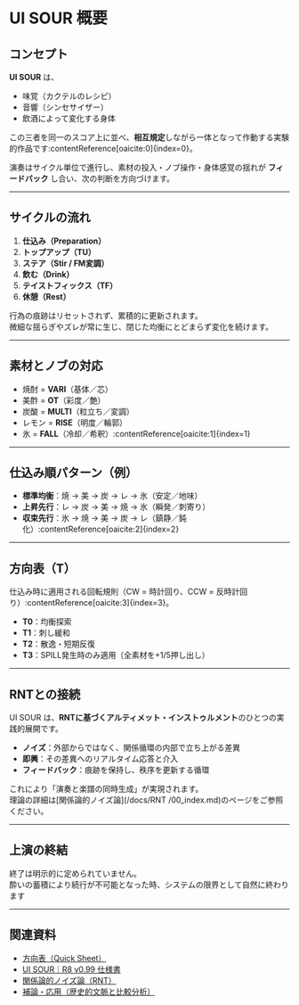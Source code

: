 # UI SOUR 概要

## コンセプト
**UI SOUR** は、  
- 味覚（カクテルのレシピ）  
- 音響（シンセサイザー）  
- 飲酒によって変化する身体  

この三者を同一のスコア上に並べ、**相互規定**しながら一体となって作動する実験的作品です:contentReference[oaicite:0]{index=0}。  

演奏はサイクル単位で進行し、素材の投入・ノブ操作・身体感覚の揺れが **フィードバック** し合い、次の判断を方向づけます。  

---

## サイクルの流れ
1. **仕込み（Preparation）**  
2. **トップアップ（TU）**  
3. **ステア（Stir / FM変調）**  
4. **飲む（Drink）**  
5. **テイストフィックス（TF）**  
6. **休憩（Rest）**  

行為の痕跡はリセットされず、累積的に更新されます。  
微細な揺らぎやズレが常に生じ、閉じた均衡にとどまらず変化を続けます。  

---

## 素材とノブの対応
- 焼酎 = **VARI**（基体／芯）  
- 美酢 = **OT**（彩度／艶）  
- 炭酸 = **MULTI**（粒立ち／変調）  
- レモン = **RISE**（明度／輪郭）  
- 氷 = **FALL**（冷却／希釈）:contentReference[oaicite:1]{index=1}

---

## 仕込み順パターン（例）
- **標準均衡**：焼 → 美 → 炭 → レ → 氷（安定／地味）  
- **上昇先行**：レ → 炭 → 美 → 焼 → 氷（瞬発／刺寄り）  
- **収束先行**：氷 → 焼 → 美 → 炭 → レ（鎮静／鈍化）:contentReference[oaicite:2]{index=2}

---

## 方向表（T）
仕込み時に適用される回転規則（CW = 時計回り、CCW = 反時計回り）:contentReference[oaicite:3]{index=3}。  

- **T0**：均衡探索  
- **T1**：刺し緩和  
- **T2**：散逸・短期反復  
- **T3**：SPILL発生時のみ適用（全素材を+1/5押し出し）  

---

## RNTとの接続
UI SOUR は、**RNTに基づくアルティメット・インストゥルメント**のひとつの実践的展開です。  

- **ノイズ**：外部からではなく、関係循環の内部で立ち上がる差異  
- **即興**：その差異へのリアルタイム応答と介入  
- **フィードバック**：痕跡を保持し、秩序を更新する循環  

これにより「演奏と楽譜の同時生成」が実現されます。  
理論の詳細は[関係論的ノイズ論](/docs/RNT
/00_index.md)のページをご参照ください。

---

## 上演の終結
終了は明示的に定められていません。  
酔いの蓄積により続行が不可能となった時、システムの限界として自然に終わります

---

## 関連資料
- [方向表（Quick Sheet）](方向表.pdf)  
- [UI SOUR｜R8 v0.99 仕様書](UI%20SOUR｜R8%20v0.99.pdf)  
- [関係論的ノイズ論（RNT）](docs/RNT/00_index.md)  
- [補論・応用（歴史的文脈と比較分析）](補論・応用.pdf)  
